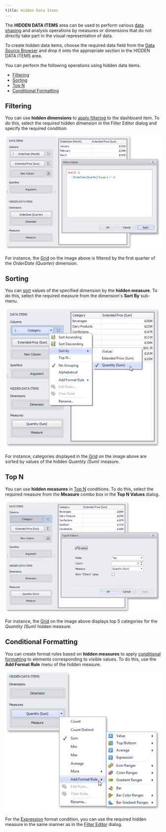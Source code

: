 ```yaml
---
title: Hidden Data Items
---
```

The **HIDDEN DATA ITEMS** area can be used to perform various [data shaping](../../../../dashboard-for-desktop/articles/dashboard-designer/data-shaping.md) and analysis operations by measures or dimensions that do not directly take part in the visual representation of data.

To create hidden data items, choose the required data field from the [Data Source Browser](../../../../dashboard-for-desktop/articles/dashboard-designer/ui-elements/data-source-browser.md) and drop it onto the appropriate section in the HIDDEN DATA ITEMS area.

You can perform the following operations using hidden data items.
* [Filtering](#filtering)
* [Sorting](#sorting)
* [Top N](#top-n)
* [Conditional Formatting](#conditional-formatting)

## <a name="filtering"/>Filtering
You can use **hidden dimensions** to [apply filtering](../../../../dashboard-for-desktop/articles/dashboard-designer/data-shaping/filtering.md) to the dashboard item. To do this, select the required hidden dimension in the Filter Editor dialog and specify the required condition.

![HiddenDimension_Filtering](../../../images/Img118917.png)

For instance, the [Grid](../../../../dashboard-for-desktop/articles/dashboard-designer/designing-dashboard-items/grid.md) on the image above is filtered by the first quarter of the _OrderDate (Quarter)_ dimension.

## <a name="sorting"/>Sorting
You can [sort](../../../../dashboard-for-desktop/articles/dashboard-designer/data-shaping/sorting.md) values of the specified dimension by the **hidden measure**. To do this, select the required measure from the dimension's **Sort By** sub-menu.

![HiddenMeasure_Sorting](../../../images/Img118918.png)

For instance, categories displayed in the [Grid](../../../../dashboard-for-desktop/articles/dashboard-designer/designing-dashboard-items/grid.md) on the image above are sorted by values of the hidden _Quantity (Sum)_ measure.

## <a name="top-n"/>Top N
You can use **hidden measures** in [Top N](../../../../dashboard-for-desktop/articles/dashboard-designer/data-shaping/top-n.md) conditions. To do this, select the required measure from the **Measure** combo box in the **Top N Values** dialog.

![HiddenMeasure_TopN](../../../images/Img118919.png)

For instance, the [Grid](../../../../dashboard-for-desktop/articles/dashboard-designer/designing-dashboard-items/grid.md) on the image above displays top 5 categories for the _Quantity (Sum)_ hidden measure.

## <a name="conditional-formatting"/>Conditional Formatting
You can create format rules based on **hidden measures** to apply [conditional formatting](../../../../dashboard-for-desktop/articles/dashboard-designer/appearance-customization/conditional-formatting.md) to elements corresponding to visible values. To do this, use the **Add Format Rule** menu of the hidden measure.

![HiddenMeasure_CondtionalFormatting](../../../images/Img118920.png)

For the [Expression](../../../../dashboard-for-desktop/articles/dashboard-designer/appearance-customization/conditional-formatting/expression.md) format condition, you can use the required hidden measure in the same manner as in the [Filter Editor](#filtering) dialog.